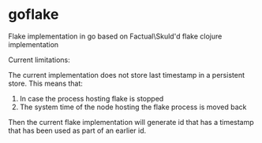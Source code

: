 # goflake
Flake implementation in go based on Factual\Skuld'd flake clojure implementation

Current limitations:

The current implementation does not store last timestamp in a persistent store. This means that:

1. In case the process hosting flake is stopped
2. The system time of the node hosting the flake process is moved back

Then the current flake implementation will generate id that has a timestamp that has been used as part of an earlier id.
